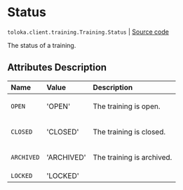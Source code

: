 # Status
`toloka.client.training.Training.Status` | [Source code](https://github.com/Toloka/toloka-kit/blob/v1.2.0/src/client/training.py#L80)

The status of a training.

## Attributes Description

| Name | Value | Description |
| :------| :-----------| :----------| 
`OPEN`|'OPEN'|<p>The training is open.</p>
`CLOSED`|'CLOSED'|<p>The training is closed.</p>
`ARCHIVED`|'ARCHIVED'|<p>The training is archived.</p>
`LOCKED`|'LOCKED'|
